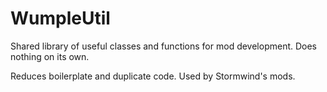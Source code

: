 # WumpleUtil

Shared library of useful classes and functions for mod development.  Does nothing on its own.

Reduces boilerplate and duplicate code.  Used by Stormwind's mods.
